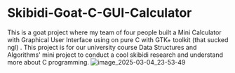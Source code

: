 # Skibidi-Goat-C-GUI-Calculator
This is a goat project  where my team of four people built a Mini Calculator with Graphical User Interface using on pure C with GTK+ toolkit (that sucked ngl) . This project is for our university course Data Structures and Algorithms' mini project to conduct a cool skibidi research and understand more about C programming.
![image_2025-03-04_23-53-49](https://github.com/user-attachments/assets/8ddddc1c-140f-42c5-ae25-cdee433c146d)
